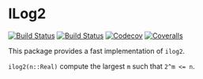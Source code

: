 # ILog2

[![Build Status](https://travis-ci.com/jlapeyre/ILog2.jl.svg?branch=master)](https://travis-ci.com/jlapeyre/ILog2.jl)
[![Build Status](https://ci.appveyor.com/api/projects/status/github/jlapeyre/ILog2.jl?svg=true)](https://ci.appveyor.com/project/jlapeyre/ILog2-jl)
[![Codecov](https://codecov.io/gh/jlapeyre/ILog2.jl/branch/master/graph/badge.svg)](https://codecov.io/gh/jlapeyre/ILog2.jl)
[![Coveralls](https://coveralls.io/repos/github/jlapeyre/ILog2.jl/badge.svg?branch=master)](https://coveralls.io/github/jlapeyre/ILog2.jl?branch=master)

This package provides a fast implementation of `ilog2`.

`ilog2(n::Real)` compute the largest `m` such that `2^m <= n`.
